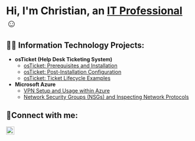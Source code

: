 <h1>Hi, I'm Christian, an <a href="https://www.linkedin.com/in/christian-espinal-1521b9175/">IT Professional</a>☺</h1>



<h2>👨‍💻 Information Technology Projects:</h2>

- <b>osTicket (Help Desk Ticketing System)</b>
  - [osTicket: Prerequisites and Installation](https://github.com/ElijahWinfield/osticket-prereqs)
  - [osTicket: Post-Installation Configuration](https://github.com/ElijahWinfield/post-install-config)
  - [osTicket: Ticket Lifecycle Examples](https://github.com/ElijahWinfield/ticket-lifecycle)
- <b>Microsoft Azure</b>
  - [VPN Setup and Usage within Azure](https://github.com/ElijahWinfield/vpn-setup)
  - [Network Security Groups (NSGs) and Inspecting Network Protocols](https://github.com/ElijahWinfield/azure-network-protocols)

<h2>🤳Connect with me:</h2>

[<img align="left" alt="Josh | LinkedIn" width="22px" src="https://cdn.jsdelivr.net/npm/simple-icons@v3/icons/linkedin.svg" />][linkedin]


[linkedin]: https://www.linkedin.com/in/christian-espinal-1521b9175/

